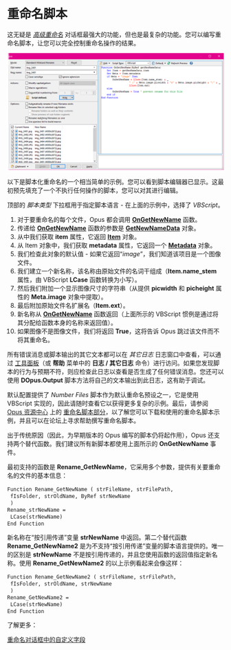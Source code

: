 # 重命名脚本

这无疑是 *[高级重命名](/Manual/file_operations/renaming_files/advanced_rename/README.zh.md)* 对话框最强大的功能，但也是最复杂的功能。您可以编写重命名脚本，让您可以完全控制重命名操作的结果。

![](/Manual/images/media/rename_scripts.png)

以下是脚本化重命名的一个相当简单的示例。您可以看到脚本编辑器已显示。这最初预先填充了一个不执行任何操作的脚本，您可以对其进行编辑。

顶部的 *脚本类型* 下拉框用于指定脚本语言 - 在上面的示例中，选择了 *VBScript*。

1.  对于要重命名的每个文件，Opus 都会调用 **[OnGetNewName](/Manual/reference/scripting_reference/scripting_events/ongetnewname.zh.md)** 函数。
2.  传递给 **[OnGetNewName](/Manual/reference/scripting_reference/scripting_events/ongetnewname.zh.md)** 函数的参数是 **[GetNewNameData](/Manual/reference/scripting_reference/scripting_objects/getnewnamedata.zh.md)** 对象。
3.  从中我们获取 **item** 属性，它返回 **[Item](/Manual/reference/scripting_reference/scripting_objects/item.zh.md)** 对象。
4.  从 Item 对象中，我们获取 **metadata** 属性，它返回一个 **[Metadata](/Manual/reference/scripting_reference/scripting_objects/metadata.zh.md)** 对象。
5.  我们检查此对象的默认值 - 如果它返回“*image*”，我们知道该项目是一个图像文件。
6.  我们建立一个新名称，该名称由原始文件的名词干组成（**Item.name_stem** 属性，由 VBScript **LCase** 函数转换为小写）。
7.  然后我们附加一个显示图像尺寸的字符串（从提供 **picwidth** 和 **picheight** 属性的 **Meta.image** 对象中提取）。
8.  最后附加原始文件名扩展名（**Item.ext**）。
9.  新名称从 **[OnGetNewName](/Manual/reference/scripting_reference/scripting_events/ongetnewname.zh.md)** 函数返回（上面所示的 VBScript 惯例是通过将其分配给函数本身的名称来返回值）。
10. 如果图像不是图像文件，我们将返回 **True**，这将告诉 Opus 跳过该文件而不将其重命名。

所有错误消息或脚本输出的其它文本都可以在 *其它日志* 日志窗口中查看，可以通过 [工具面板](/Manual/basic_concepts/the_lister/utility_panel.zh.md)（或 **帮助** 菜单中的 **日志 / 其它日志** 命令）进行访问。如果您发现脚本的行为与预期不符，则应检查此日志以查看是否生成了任何错误消息。您还可以使用 **DOpus.Output** 脚本方法将自己的文本输出到此日志，这有助于调试。

默认配置提供了 *Number Files* 脚本作为默认重命名预设之一，它是使用 VBScript 实现的，因此请随时查看它以获得更多复杂的示例。最后，请参阅 [Opus 资源中心](https://resource.dopus.com/c/rename?u=chaoses-ib) 上的 [重命名脚本部分](https://resource.dopus.com/c/rename?u=chaoses-ib)，以了解您可以下载和使用的重命名脚本示例，并且可以在论坛上寻求帮助撰写重命名脚本。

出于传统原因（因此，为早期版本的 Opus 编写的脚本仍将起作用），Opus 还支持两个替代函数。我们建议所有新脚本都使用上面所示的 **OnGetNewName** 事件。

最初支持的函数是 **Rename_GetNewName**，它采用多个参数，提供有关要重命名的文件的基本信息：

    Function Rename_GetNewName ( strFileName, strFilePath, 
     fIsFolder, strOldName, ByRef strNewName 
     )
    Rename_strNewName = 
     LCase(strNewName)
    End Function

新名称在“按引用传递”变量 **strNewName** 中返回。第二个替代函数 **Rename_GetNewName2** 是为不支持“按引用传递”变量的脚本语言提供的。唯一的区别是 **strNewName** 不是按引用传递的，并且您使用函数的返回值指定新名称。使用 **Rename_GetNewName2** 的以上示例看起来会像这样：

    Function Rename_GetNewName2 ( strFileName, strFilePath, 
     fIsFolder, strOldName, strNewName 
     )
    Rename_GetNewName2 = 
     LCase(strNewName)
    End Function

了解更多：

[重命名对话框中的自定义字段](/Manual/scripting/rename_scripts/custom_fields_in_the_rename_dialog.zh.md)